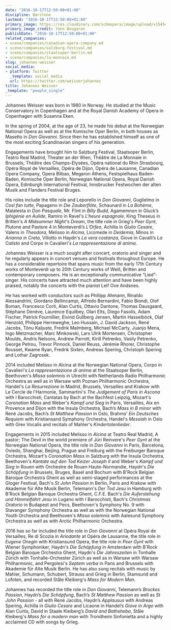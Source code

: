```yaml
---
date: "2016-10-17T12:50:00+01:00"
discipline: Baritone
lastmod: "2016-10-17T12:50:00+01:00"
primary_image: https://res.cloudinary.com/schmopera/image/upload/v1545409169/media/webhook-uploads/1476704635610/2016-10-17---Weisser.jpg.jpg
primary_image_credit: Yann Bougaran
publishDate: "2016-10-17T12:50:00+01:00"
related_companies:
- scene/companies/canadian-opera-company.md
- scene/companies/salzburg-festival.md
- scene/companies/staatsoper-berlin.md
- scene/companies/la-monnaie.md
slug: johannes-weisser
social_media:
- platform: Twitter
  _template: social_media
  url: https://twitter.com/weisserjohannes
title: Johannes Weisser
_template: "people_single"
---
```


Johannes Weisser was born in 1980 in Norway. He studied at the Music Conservatory in Copenhagen and at the Royal Danish Academy of Opera in Copenhagen with Susanna Eken.
 
In the spring of 2004, at the age of 23, he made his debut at the Norwegian National Opera as well as at the Komische Oper Berlin, in both houses as Masetto in *Don Giovanni*. Since then he has established himself as one of the most exciting Scandinavian singers of his generation.
 
Engagements have brought him to Salzburg Festival, Staatsoper Berlin, Teatro Real Madrid, Theater an der Wien, Théâtre de La Monnaie in Brussels, Théâtre des Champs-Elysées, Opéra national du Rhin Strasbourg, Opéra Royal de Versailles, Opéra de Dijon, Opéra de Lausanne, Canadian Opera Company, Opera Bilbao, Megaron Athens, Festspielhaus Baden-Baden, Komische Oper Berlin, Norwegian National Opera, Royal Danish Opera, Edinburgh International Festival, Innsbrucker Festwochen der alten Musik and Flanders Festival Bruges.
 
His roles include the title role and Leporello in *Don Giovanni*, Guglielmo in *Così fan tutte*, Papageno in *Die Zauberflöte*, Schaunard in *La Bohème*, Malatesta in *Don Pasquale*, Mr. Flint in *Billy Budd*, Agamemnon in Gluck’s *Iphigénie en Aulide*, Ramiro in Ravel's *L'heure espagnole*, King Theseus in Britten's *A Midsummer Night's Dream*, the title role in Grieg's *Peer Gynt*, Plutone and Pastore 4 in Monteverdi’s *L’Orfeo*, Achilla in *Giulio Cesare*, Valens in *Theodora*, Melisso in *Alcina*, Licomede in *Deidemia*, Minos in *Arianna in Creta*, Villotto in Haydn's *La vera costanza*, Giove in Cavalli’s *La Calisto* and Corpo in Cavalieri's *La rappresentazione di anima*.
 
Johannes Weisser is a much sought after concert, oratorio and singer and he regularly appears in concert venues and festivals throughout Europe. He has a considerable repertoire that spans music from the early 17th Century works of Monteverdi up to 20th Century works of Weill, Britten and contemporary composers. He is an exceptionally communicative “Lied”-singer. His concerts have attracted much attention and have been highly praised, notably the concerts with the pianist Leif Ove Andsnes.
 
He has worked with conductors such as Phillipp Ahmann, Rinaldo Alessandrini, Giordano Bellincampi, Alfredo Bernardini, Fabio Biondi, Olof Boman, Francesco Corti, Alan Curtis, Ottavio Dantone, Thomas Dausgaard, Stéphane Denève, Laurence Equilbey, Olari Elts, Diego Fasolis, Adam Fischer, Patrick Fournillier, Eivind Gullberg Jensen, Martin Hasselböck, Olaf Henzold, Philippe Herreweghe, Leo Hussain, J. David Jackson, René Jacobs, Tõnu Kaljuste, Fredrik Malmberg, Michael McCarty, Juanjo Mena, Ingo Metzmacher, Marc Minkowski, Lars Ulrik Mortensen, Christopher Moulds, Andris Nelsons, Andrew Parrott, Kirill Petrenko, Vasily Petrenko, George Petrou, Trevor Pinnock, Daniel Reuss, Jérémie Rhorer, Christophe Rousset, Kwame Ryan, Fredrik Sixten, Andreas Spering, Christoph Spering and Lothar Zagrosek.
 
2014 included Melisso in Alcina at the Norwegian National Opera, Corpo in Cavalieri's *La rappresentazione di anima* at the Staatsoper Berlin, Beethoven's *Missa solemnis* in Utrecht with Netherlands Radio Philharmonic Orchestra as well as in Warsaw with Poznan Philharmonic Orchestra, Handel's *La Resurrezione* in Madrid, Brussels, Versailles and Krakow with Le Cercle de l'Harmonie, Sammartini's *The Judgement of Paris in Ascona* with I Barocchisti, Cantatas by Bach at the Bachfest Leipzig, Mozart's *Coronation Mass* and Weber's *Kampf und Sieg* in Paris, Versailles, Aix en Provence and Dijon with the Insula Orchestra, Bach’s *Mass in B minor* with René Jacobs, Bach’s *St Matthew Passion* in Oslo, Brahms' *Ein Deutsches Requiem* with Kristiansand Symphony Orchestra, Handel's *Messiah* in Oslo with Grex Vocalis and recitals of Mahler's *Kindertotenlieder*.
 
Engagements in 2015 included Melisso in *Alcina* at Teatro Real Madrid, A pastor; The Devil in the world premiere of Jüri Reinvere's *Peer Gynt* at the Norwegian National Opera, the title role in *Don Giovanni* in Paris, Barcelona, Oviedo, Shanghai, Beijing, Prague and Freiburg with the Freiburger Baroque Orchestra, Mozart's *Coronation Mass* in Salzburg with the Insula Orchestra, Beethoven's *Kantate auf den Tod Keizer Joseph II* and Weber's *Kampf und Sieg* in Rouen with Orchestre de Rouen Haute-Normandie, Haydn's *Die Schöpfung* in Brussels, Bruges, Basel and Bochum with B'Rock Belgian Baroque Orchestra Ghent as well as semi-staged performances at the Gloger Festival, Bach's *St John Passion* in Berlin, Paris and Krakow with Akademie für Alte Musik Berlin, Telemann's *Der Tod Jesu* in Hamburg with B'Rock Belgian Baroque Orchestra Ghent, C.F.E. Bach's *Die Auferstehung und Himmelfahrt Jesu* in Lugano with I Barocchisti, Bach's *Christmas Oratorio* in Budapest and Pecs, Beethoven's Symphony No. 9 with Stavanger Symphony Orchestra as well as with the Norwegian National Youth Orchestra and Beethoven's *Missa solemnis* with Aalesund Symphony Orchestra as well as with Arctic Philharmonic Orchestra.
 
2016 has so far included the title role in *Don Giovanni* at Opéra Royal de Versailles, Re di Scozia in *Ariodante* at Opéra de Lausanne, the title role in *Eugene Onegin* with Kristiansund Opera, the title role in *Peer Gynt* with Wiener Symphoniker, Haydn's *Die Schöpfung* in Amsterdam with B'Rock Belgian Baroque Orchestra Ghent, Haydn's *Die Jahreszeiten* in Tonhalle Zürich with Tonhalle-Orchester Zürich as well as in Warsaw with Warsaw Philharmonic, and Pergolesi's *Septem verba* in Paris and Brussels with Akademie für Alte Musik Berlin. He has also sung recitals with music by Mahler, Schumann, Schubert, Strauss and Grieg in Berlin, Stamsund and Lofoten, and recorded Ståle Kleiberg's *Mass for Modern Man*.
 
Johannes has recorded the title role in *Don Giovanni*, Telemann’s *Brockes Passion*, Haydn’s *Die Schöpfung*, Bach’s *St Matthew Passion* as well as *St John Passion* - all with René Jacobs, Haydn’s *Applausus* with Andreas Spering, Achilla in *Giulio Cesare* and Licaone in Handel’s *Giove in Argo* with Alan Curtis, David in Staale Kleiberg’s *David and Bathsheba*, Ståle Kleiberg's *Mass for a modern man* with Trondheim Sinfonietta and a highly acclaimed CD with songs by Grieg.
 
